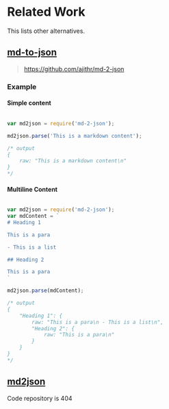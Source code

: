 # Related Work

This lists other alternatives.


## [md-to-json](https://www.npmjs.com/package/md-2-json)

> https://github.com/ajithr/md-2-json

### Example

#### Simple content

```js

var md2json = require('md-2-json');

md2json.parse('This is a markdown content');

/* output
{
    raw: "This is a markdown content\n"
}
*/

```

#### Multiline Content

```js

var md2json = require('md-2-json');
var mdContent = `
# Heading 1

This is a para

- This is a list

## Heading 2

This is a para
`

md2json.parse(mdContent);

/* output
{
    "Heading 1": {
        raw: "This is a para\n - This is a list\n",
        "Heading 2": {
            raw: "This is a para\n"
        }
    }
}
*/

```

## [md2json](https://www.npmjs.com/package/@jackens/md2json)

Code repository is 404

